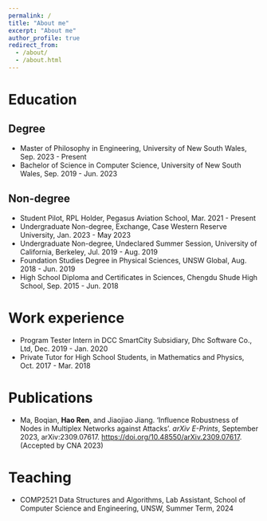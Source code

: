 ```yaml
---
permalink: /
title: "About me"
excerpt: "About me"
author_profile: true
redirect_from: 
  - /about/
  - /about.html
---
```


# Education

## Degree
* Master of Philosophy in Engineering, University of New South Wales, Sep. 2023 - Present
* Bachelor of Science in Computer Science, University of New South Wales, Sep. 2019 - Jun. 2023

## Non-degree
* Student Pilot, RPL Holder, Pegasus Aviation School, Mar. 2021 - Present
* Undergraduate Non-degree, Exchange, Case Western Reserve University, Jan. 2023 - May 2023
* Undergraduate Non-degree, Undeclared Summer Session, University of California, Berkeley, Jul. 2019 - Aug. 2019
* Foundation Studies Degree in Physical Sciences, UNSW Global, Aug. 2018 - Jun. 2019
* High School Diploma and Certificates in Sciences, Chengdu Shude High School, Sep. 2015 - Jun. 2018

# Work experience

* Program Tester Intern in DCC SmartCity Subsidiary, Dhc Software Co., Ltd, Dec. 2019 - Jan. 2020
* Private Tutor for High School Students, in Mathematics and Physics, Oct. 2017 - Mar. 2018

# Publications

* Ma, Boqian, **Hao Ren**, and Jiaojiao Jiang. ‘Influence Robustness of Nodes in Multiplex Networks against Attacks’. *arXiv E-Prints*, September 2023, arXiv:2309.07617. <https://doi.org/10.48550/arXiv.2309.07617>. (Accepted by CNA 2023)

# Teaching

* COMP2521 Data Structures and Algorithms, Lab Assistant, School of Computer Science and Engineering, UNSW, Summer Term, 2024
